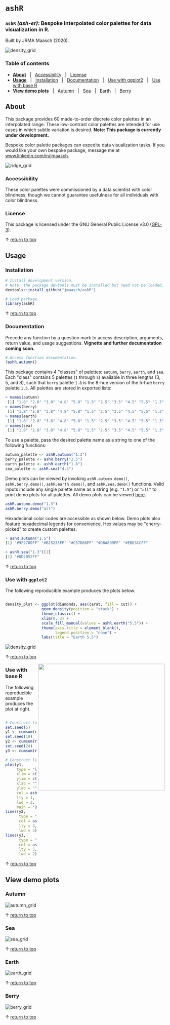 # `ashR`

### `ashR` *(ash-er)*: Bespoke interpolated color palettes for data visualization in R.

Built by JRMA Maasch (2020).

![density_grid](https://github.com/jmaasch/ashR/blob/master/figures/density_grid.jpg)

### Table of contents

* **[About](#About)** &nbsp; | &nbsp; [Accessibility](#Accessibility) &nbsp; | &nbsp; [License](#License)
* **[Usage](#Usage)** &nbsp; | &nbsp; [Installation](#Installation) &nbsp; | &nbsp; [Documentation](#Documentation) &nbsp; | &nbsp; [Use with ggplot2](#Use-with-ggplot2) &nbsp; | &nbsp; [Use with base R](#Use-with-base-R)
* **[View demo plots](#View-demo-plots)** &nbsp; | &nbsp; [Autumn](#Autumn) &nbsp; | &nbsp; [Sea](#Sea) &nbsp; | &nbsp; [Earth](#Earth) &nbsp; | &nbsp; [Berry](#Berry)

## About

This package provides 60 made-to-order discrete color palettes in an interpolated range. These low-contrast color palettes are intended for use cases in which subtle variation is desired. **Note: This package is currently under development.**

Bespoke color palette packages can expedite data visualization tasks. If you would like your own bespoke package, message me at www.linkedin.com/in/jmaasch.

![ridge_grid](https://github.com/jmaasch/ashR/blob/master/figures/ridge_grid.jpg)

### Accessibility

These color palettes were commissioned by a data scientist with color blindness, though we cannot guarantee usefulness for all individuals with color blindness.

### License

This package is licensed under the GNU General Public License v3.0 (<a href="https://choosealicense.com/licenses/gpl-3.0/" target="_blank">GPL-3</a>).

&#8593; [return to top](#ashR)

## Usage

### Installation

```R
# Install development version.
# Note: the package devtools must be installed but need not be loaded.
devtools::install_github("jmaasch/ashR")

# Load package.
library(ashR)
```

&#8593; [return to top](#ashR)

### Documentation

Precede any function by a question mark to access description, arguments, return value, and usage suggestions. **Vignette and further documentation coming soon.**

```R
# Access function documentation.
?ashR.autumn()
```

This package contains 4 "classes" of palettes: `autumn`, `berry`, `earth`, and `sea`. Each "class" contains 5 palettes (`1` through `5`) available in three lengths (3, 5, and 8), such that `berry` palette `1.8` is the 8-hue version of the 5-hue `berry` palette `1.5`. All palettes are stored in exported lists:

```R
> names(autumn)
 [1] "1.8" "2.8" "3.8" "4.8" "5.8" "1.5" "2.5" "3.5" "4.5" "5.5" "1.3" "2.3" "3.3" "4.3" "5.3"
> names(berry)
 [1] "1.8" "2.8" "3.8" "4.8" "5.8" "1.5" "2.5" "3.5" "4.5" "5.5" "1.3" "2.3" "3.3" "4.3" "5.3"
> names(earth)
 [1] "1.8" "2.8" "3.8" "4.8" "5.8" "1.5" "2.5" "3.5" "4.5" "5.5" "1.3" "2.3" "3.3" "4.3" "5.3"
> names(sea)
 [1] "1.8" "2.8" "3.8" "4.8" "5.8" "1.5" "2.5" "3.5" "4.5" "5.5" "1.3" "2.3" "3.3" "4.3" "5.3"
```

To use a palette, pass the desired palette name as a string to one of the following functions:

```R
autumn_palette <- ashR.autumn("1.3")
berry_palette <- ashR.berry("2.5")
earth_palette <- ashR.earth("1.8")
sea_palette <- ashR.sea("4.3")
```

Demo plots can be viewed by invoking `ashR.autumn.demo()`, `ashR.berry.demo()`, `ashR.earth.demo()`, and `ashR.sea.demo()` functions. Valid inputs include any single palette name as a string (e.g. `"1.5"`) or `"all"` to print demo plots for all palettes. All demo plots can be viewed [here](#View-demo-plots).

```R
ashR.autumn.demo("1.3")
ashR.berry.demo("all")
```

Hexadecimal color codes are accessible as shown below. Demo plots also feature hexadecimal legends for convenience. Hex values may be "cherry-picked" to create custom palettes.

```R
> ashR.autumn("1.5")
[1] "#9F2700FF" "#B25233FF" "#C57D66FF" "#D8A899FF" "#EBD3CCFF"

> ashR.sea("1.3")[1]
[1] "#0D2B52FF"
```

&#8593; [return to top](#ashR)

### Use with `ggplot2`

The following reproducible example produces the plots below.

```r

density_plot <- ggplot(diamonds, aes(carat, fill = cut)) +
                geom_density(position = "stack") +
                theme_classic() +
                xlim(0, 3) +
                scale_fill_manual(values = ashR.earth("5.5")) +
                theme(axis.title = element_blank(),
                      legend.position = "none") +
                labs(title = "Earth 5.5")

```

![density_grid](https://github.com/jmaasch/ashR/blob/master/figures/density_grid2.jpg)

&#8593; [return to top](#ashR)

<img src="https://github.com/jmaasch/ashR/blob/master/figures/line.jpg" width="400" align="right"/>

### Use with base R

The following reproducible example produces the plot at right.


```r

# Construct toy data.
set.seed(5)
y1 <- cumsum(rnorm(100))
set.seed(19)
y2 <- cumsum(rnorm(100))
set.seed(24)
y3 <- cumsum(rnorm(100))

# Construct line plot.
plot(y1, 
     type = "l", 
     xlim = c(0, 100),
     ylim = c(-15, 15),
     xlab = "", 
     ylab = "", 
     col = ashR.berry("2.3")[1],
     lty = 1,
     lwd = 2,
     main = "Berry 2.3")
lines(y2, 
      type = "l", 
      col = ashR.berry("2.3")[2], 
      lty = 3,
      lwd = 3)
lines(y3, 
      type = "l", 
      col = ashR.berry("2.3")[3],
      lty = 5,
      lwd = 2)

```

&#8593; [return to top](#ashR)

## View demo plots

### Autumn
![autumn_grid](https://github.com/jmaasch/ashR/blob/master/figures/autumn_grid.jpg)

&#8593; [return to top](#ashR)

### Sea
![sea_grid](https://github.com/jmaasch/ashR/blob/master/figures/sea_grid.jpg)

&#8593; [return to top](#ashR)

### Earth
![earth_grid](https://github.com/jmaasch/ashR/blob/master/figures/earth_grid.jpg)

&#8593; [return to top](#ashR)

### Berry
![berry_grid](https://github.com/jmaasch/ashR/blob/master/figures/berry_grid.jpg)

&#8593; [return to top](#ashR)
